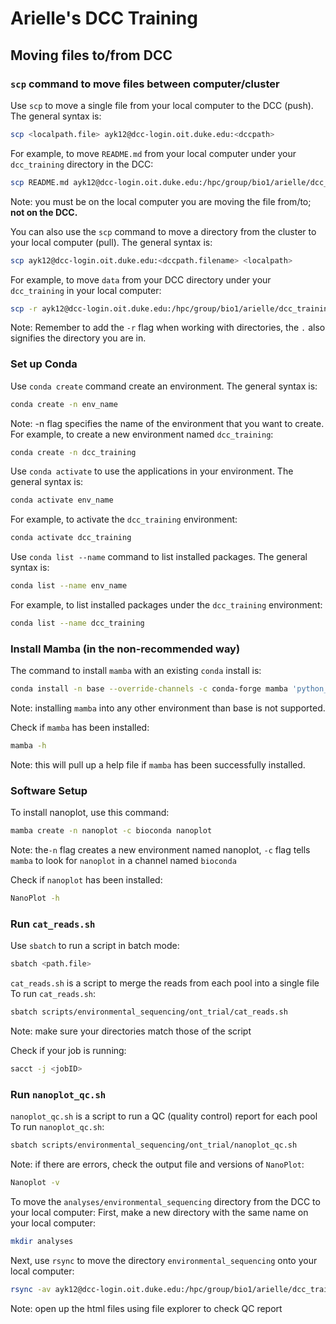 # Arielle's DCC Training
## Moving files to/from DCC
### `scp` command to move files between computer/cluster
Use `scp` to move a single file from your local computer to the DCC (push). The general syntax is:
```sh
scp <localpath.file> ayk12@dcc-login.oit.duke.edu:<dccpath>
```
For example, to move `README.md` from your local computer under your `dcc_training` directory in the DCC:
```sh
scp README.md ayk12@dcc-login.oit.duke.edu:/hpc/group/bio1/arielle/dcc_training
```
Note: you must be on the local computer you are moving the file from/to; **not on the DCC.**

You can also use the `scp` command to move a directory from the cluster to your local computer (pull). The general syntax is:
```sh
scp ayk12@dcc-login.oit.duke.edu:<dccpath.filename> <localpath>
```
For example, to move `data` from your DCC directory under your `dcc_training` in your local computer:
```sh
scp -r ayk12@dcc-login.oit.duke.edu:/hpc/group/bio1/arielle/dcc_training/data .
```
Note: Remember to add the `-r` flag when working with directories, the `.` also signifies the directory you are in.
### Set up Conda
Use `conda create` command create an environment. The general syntax is:
```sh
conda create -n env_name
```
Note: -n flag specifies the name of the environment that you want to create.
For example, to create a new environment named `dcc_training`:
```sh
conda create -n dcc_training
```
Use `conda activate` to use the applications in your environment. The general syntax is:
```sh
conda activate env_name
```
For example, to activate the `dcc_training` environment:
```sh
conda activate dcc_training
```
Use `conda list --name` command to list installed packages. The general syntax is:
```sh
conda list --name env_name
```
For example, to list installed packages under the ```dcc_training``` environment:
```sh
conda list --name dcc_training
```
### Install Mamba (in the non-recommended way)
The command to install `mamba` with an existing `conda` install is:
```sh
conda install -n base --override-channels -c conda-forge mamba 'python_abi=*=*cp*'
```
Note: installing `mamba` into any other environment than base is not supported.

Check if `mamba` has been installed:

```sh
mamba -h
```
Note: this will pull up a help file if `mamba` has been successfully installed.
### Software Setup
To install nanoplot, use this command:
```sh
mamba create -n nanoplot -c bioconda nanoplot
```
Note: the`-n` flag creates a new environment named nanoplot, `-c` flag tells `mamba` to look for `nanoplot` in a channel named `bioconda`

Check if `nanoplot` has been installed:

```sh
NanoPlot -h
```

### Run `cat_reads.sh`
Use `sbatch` to run a script in batch mode:
```sh
sbatch <path.file>
```

`cat_reads.sh` is a script to merge the reads from each pool into a single file
To run `cat_reads.sh`:
```sh
sbatch scripts/environmental_sequencing/ont_trial/cat_reads.sh
```
Note: make sure your directories match those of the script

Check if your job is running:
```sh
sacct -j <jobID>
```
### Run `nanoplot_qc.sh`
`nanoplot_qc.sh` is a script to run a QC (quality control) report for each pool
To run `nanoplot_qc.sh`:
```sh
sbatch scripts/environmental_sequencing/ont_trial/nanoplot_qc.sh
```
Note: if there are errors, check the output file and versions of `NanoPlot`:
```sh
Nanoplot -v
```
To move the `analyses/environmental_sequencing` directory from the DCC to your local computer:
First, make a new directory with the same name on your local computer:
```sh
mkdir analyses
```
Next, use `rsync` to move the directory `environmental_sequencing` onto your local computer:
``` sh
rsync -av ayk12@dcc-login.oit.duke.edu:/hpc/group/bio1/arielle/dcc_training/analyses/environmental_sequencing analyses
```
Note: open up the html files using file explorer to check QC report


